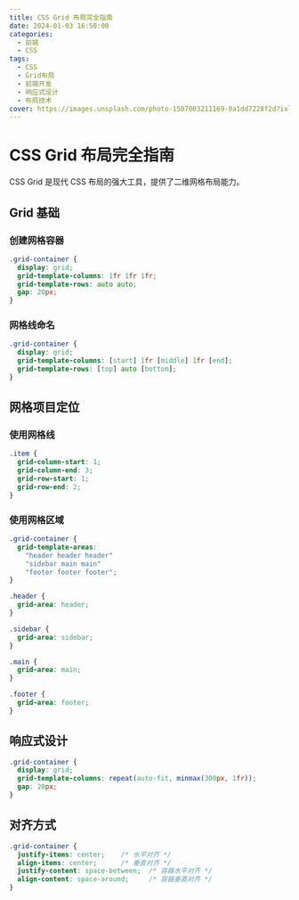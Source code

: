 ```yaml
---
title: CSS Grid 布局完全指南
date: 2024-01-03 16:50:00
categories:
  - 前端
  - CSS
tags:
  - CSS
  - Grid布局
  - 前端开发
  - 响应式设计
  - 布局技术
cover: https://images.unsplash.com/photo-1507003211169-0a1dd7228f2d?ixlib=rb-4.0.3&auto=format&fit=crop&w=2070&q=80
---
```


# CSS Grid 布局完全指南

CSS Grid 是现代 CSS 布局的强大工具，提供了二维网格布局能力。

## Grid 基础

### 创建网格容器

```css
.grid-container {
  display: grid;
  grid-template-columns: 1fr 1fr 1fr;
  grid-template-rows: auto auto;
  gap: 20px;
}
```

### 网格线命名

```css
.grid-container {
  display: grid;
  grid-template-columns: [start] 1fr [middle] 1fr [end];
  grid-template-rows: [top] auto [bottom];
}
```

## 网格项目定位

### 使用网格线

```css
.item {
  grid-column-start: 1;
  grid-column-end: 3;
  grid-row-start: 1;
  grid-row-end: 2;
}
```

### 使用网格区域

```css
.grid-container {
  grid-template-areas:
    "header header header"
    "sidebar main main"
    "footer footer footer";
}

.header {
  grid-area: header;
}

.sidebar {
  grid-area: sidebar;
}

.main {
  grid-area: main;
}

.footer {
  grid-area: footer;
}
```

## 响应式设计

```css
.grid-container {
  display: grid;
  grid-template-columns: repeat(auto-fit, minmax(300px, 1fr));
  gap: 20px;
}
```

## 对齐方式

```css
.grid-container {
  justify-items: center;    /* 水平对齐 */
  align-items: center;      /* 垂直对齐 */
  justify-content: space-between;  /* 容器水平对齐 */
  align-content: space-around;     /* 容器垂直对齐 */
}
```

